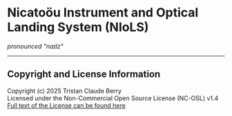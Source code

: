 # Nicatoöu Instrument and Optical Landing System (NIoLS)
*pronounced "naɪlz"*

---

## Copyright and License Information

Copyright (c) 2025 Tristan Claude Berry  
Licensed under the Non-Commercial Open Source License (NC-OSL) v1.4  
[Full text of the License can be found here](https://github.com/tristochief/NIoLS/blob/main/LICENSE.md)
